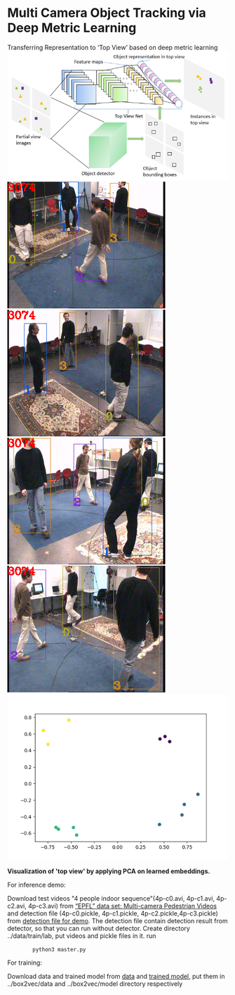 # Multi Camera Object Tracking via Deep Metric Learning
Transferring Representation to ‘Top View’ based on deep metric learning
![image](pca_visualize/top_view_net.png?raw=true "Optional Title") 
![image](pca_visualize/5_0.png?raw=true "Optional Title") 
![image](pca_visualize/5_1.png?raw=true "Optional Title") 
![image](pca_visualize/5_2.png?raw=true "Optional Title") 
![image](pca_visualize/5_3.png?raw=true "Optional Title") 
![image](pca_visualize/5_4.png?raw=true "Optional Title") 
 

**Visualization of 'top view' by applying PCA on learned embeddings.**

For inference demo:

Download test videos "4 people indoor sequence"(4p-c0.avi, 4p-c1.avi, 4p-c2.avi, 4p-c3.avi) from [“EPFL” data set: Multi-camera Pedestrian Videos
](https://cvlab.epfl.ch/data/data-pom-index-php/) and detection file (4p-c0.pickle, 4p-c1.pickle, 4p-c2.pickle,4p-c3.pickle) from [detection file for demo](https://drive.google.com/file/d/12MWB_CMOdDwfeG_ZxcwCYxI6sr_4vDKQ/view?usp=sharing). The detection file contain detection result from detector, so that you can run without detector. Create directory ../data/train/lab, put videos and pickle files in it.
run

            python3 master.py
            
For training:

Download data and trained model from [data](https://drive.google.com/file/d/1Io3nNM2kjJ08GSC2vqLqL2XezvFBlsKo/view?usp=sharing)
and [trained model](https://drive.google.com/file/d/1RgKUQt55CChsN0lX2JTxMdWBpz5qZ7If/view?usp=sharing), put them in ../box2vec/data and ../box2vec/model directory respectively

